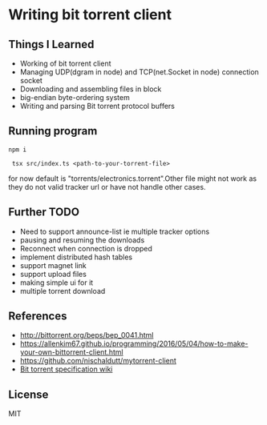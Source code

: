 # Writing bit torrent client

## Things I Learned

- Working of bit torrent client  
- Managing UDP(dgram in node) and TCP(net.Socket in node) connection socket
- Downloading and assembling files in block
- big-endian byte-ordering system
- Writing and parsing Bit torrent protocol buffers

## Running program

```
npm i
```

```
 tsx src/index.ts <path-to-your-torrent-file>
````

for now default is "torrents/electronics.torrent".Other file might not work as they do not valid tracker url or have not handle other cases.

## Further TODO

- Need to support announce-list ie multiple tracker options
- pausing and resuming the downloads
- Reconnect when connection is dropped
- implement distributed hash tables
- support magnet link
- support upload files
- making simple ui for it
- multiple torrent download

## References

- <http://bittorrent.org/beps/bep_0041.html>
- <https://allenkim67.github.io/programming/2016/05/04/how-to-make-your-own-bittorrent-client.html>
- <https://github.com/nischaldutt/mytorrent-client>
- [Bit torrent specification wiki](https://wiki.theory.org/BitTorrentSpecification#bitfield:_.3Clen.3D0001.2BX.3E.3Cid.3D5.3E.3Cbitfield.3E)

## License
MIT
